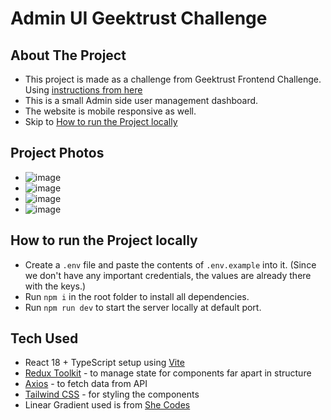 # Admin UI Geektrust Challenge

## About The Project

- This project is made as a challenge from Geektrust Frontend Challenge. Using [instructions from here](https://www.geektrust.com/coding/detailed/admin-ui)
- This is a small Admin side user management dashboard.
- The website is mobile responsive as well.
- Skip to [How to run the Project locally](#how-to-run-the-project-locally)

## Project Photos

- ![image](https://user-images.githubusercontent.com/27003616/212563931-85e2e1bf-f251-4bd8-b2af-16c7a3685b91.png)
- ![image](https://user-images.githubusercontent.com/27003616/212563957-b3ed49c0-c970-4abe-bb8d-729c92fccb6a.png)
- ![image](https://user-images.githubusercontent.com/27003616/212563989-2ac28ce5-a3f2-440b-a0e3-e44ba5466182.png)
- ![image](https://user-images.githubusercontent.com/27003616/212564033-aba2b988-c390-4bdb-baf3-0901b0cc8b08.png)


## How to run the Project locally

- Create a `.env` file and paste the contents of `.env.example` into it. (Since we don't have any important credentials, the values are already there with the keys.)
- Run `npm i` in the root folder to install all dependencies.
- Run `npm run dev` to start the server locally at default port.

## Tech Used

- React 18 + TypeScript setup using [Vite](https://vitejs.dev/)
- [Redux Toolkit](https://redux-toolkit.js.org/tutorials/quick-start) - to manage state for components far apart in structure
- [Axios](https://axios-http.com/docs/intro) - to fetch data from API
- [Tailwind CSS](https://tailwindcss.com/docs/installation) - for styling the components
- Linear Gradient used is from [She Codes](https://gradients.shecodes.io/gradients/118)
